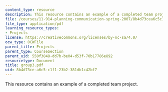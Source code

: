 ```yaml
---
content_type: resource
description: This resource contains an example of a completed team project.
file: /courses/11-914-planning-communication-spring-2007/8b4d73cea6c5c1f123b2381db1c42bf7_group3.pdf
file_type: application/pdf
learning_resource_types:
- Projects
license: https://creativecommons.org/licenses/by-nc-sa/4.0/
ocw_type: OCWFile
parent_title: Projects
parent_type: CourseSection
parent_uid: 550f3848-dd7b-be04-d53f-70b17786e892
resourcetype: Document
title: group3.pdf
uid: 8b4d73ce-a6c5-c1f1-23b2-381db1c42bf7
---
```

This resource contains an example of a completed team project.